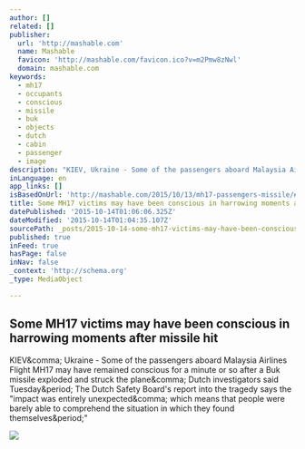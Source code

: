 ```yaml
---
author: []
related: []
publisher:
  url: 'http://mashable.com'
  name: Mashable
  favicon: 'http://mashable.com/favicon.ico?v=m2Pmw8zNwl'
  domain: mashable.com
keywords:
  - mh17
  - occupants
  - conscious
  - missile
  - buk
  - objects
  - dutch
  - cabin
  - passenger
  - image
description: "KIEV, Ukraine - Some of the passengers aboard Malaysia Airlines Flight MH17 may have remained conscious for a minute or so after a Buk missile exploded and struck the plane, Dutch investigators said Tuesday. The Dutch Safety Board's report into the tragedy says the \"impact was entirely unexpected, which means that people were barely able to comprehend the situation in which they found themselves.\""
inLanguage: en
app_links: []
isBasedOnUrl: 'http://mashable.com/2015/10/13/mh17-passengers-missile/#jahy_sB5nmqB'
title: Some MH17 victims may have been conscious in harrowing moments after missile hit
datePublished: '2015-10-14T01:06:06.325Z'
dateModified: '2015-10-14T01:04:35.107Z'
sourcePath: _posts/2015-10-14-some-mh17-victims-may-have-been-conscious-in-harrowing-momen.md
published: true
inFeed: true
hasPage: false
inNav: false
_context: 'http://schema.org'
_type: MediaObject

---
```

<article style=""><h1>Some MH17 victims may have been conscious in harrowing moments after missile hit</h1><p>KIEV&amp;comma; Ukraine - Some of the passengers aboard Malaysia Airlines Flight MH17 may have remained conscious for a minute or so after a Buk missile exploded and struck the plane&amp;comma; Dutch investigators said Tuesday&amp;period; The Dutch Safety Board's report into the tragedy says the "impact was entirely unexpected&amp;comma; which means that people were barely able to comprehend the situation in which they found themselves&amp;period;"</p><img src="http://rack.2.mshcdn.com/media/ZgkyMDE1LzEwLzEzLzU1L0dldHR5SW1hZ2VzLjZiNDY1LmpwZwpwCXRodW1iCTEyMDB4NjI3IwplCWpwZw/848cde00/f5a/GettyImages-492440282.jpg" /></article>